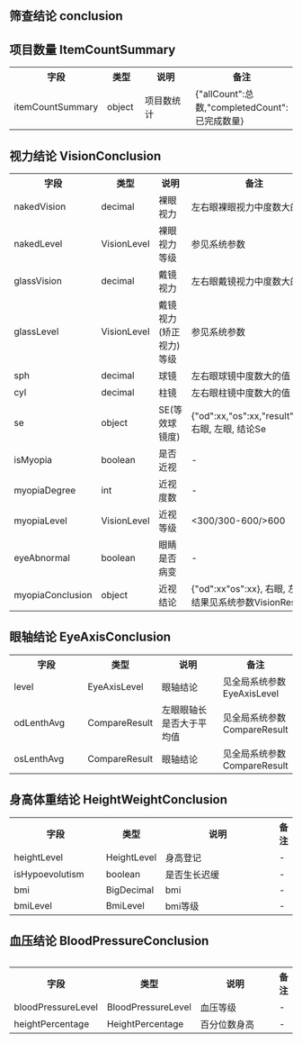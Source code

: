 ## 筛查结论 conclusion

## 项目数量 ItemCountSummary

<table>
    <tr>
        <th style="width:150px;">字段</th>
        <th style="width:60px;">类型</th>
        <th style="width:200px;">说明</th>
        <th>备注</th>
    </tr>
    <tr>
        <td>itemCountSummary</td>
        <td>object</td>
        <td>项目数统计</td>
        <td>{"allCount":总数,"completedCount":已完成数量}</td>
    </tr>
</table>

## 视力结论 VisionConclusion

<table>
    <tr>
        <th style="width:150px;">字段</th>
        <th style="width:60px;">类型</th>
        <th style="width:200px;">说明</th>
        <th>备注</th>
    </tr>
    <tr>
        <td>nakedVision</td>
        <td>decimal</td>
        <td>裸眼视力</td>
        <td>左右眼裸眼视力中度数大的值</td>
    </tr>
    <tr>
        <td>nakedLevel</td>
        <td>VisionLevel</td>
        <td>裸眼视力等级</td>
        <td>参见系统参数</td>
    </tr>
    <tr>
        <td>glassVision</td>
        <td>decimal</td>
        <td>戴镜视力</td>
        <td>左右眼戴镜视力中度数大的值</td>
    </tr>
    <tr>
        <td>glassLevel</td>
        <td>VisionLevel</td>
        <td>戴镜视力(矫正视力)等级</td>
        <td>参见系统参数</td>
    </tr>
    <tr>
        <td>sph</td>
        <td>decimal</td>
        <td>球镜</td>
        <td>左右眼球镜中度数大的值</td>
    </tr>
    <tr>
        <td>cyl</td>
        <td>decimal</td>
        <td>柱镜</td>
        <td>左右眼柱镜中度数大的值</td>
    </tr>
    <tr>
        <td>se</td>
        <td>object</td>
        <td>SE(等效球镜度)</td>
        <td>{"od":xx,"os":xx,"result":xxx}, 右眼, 左眼, 结论Se</td>
    </tr>
    <tr>
        <td>isMyopia</td>
        <td>boolean</td>
        <td>是否近视</td>
        <td>-</td>
    </tr>
    <tr>
        <td>myopiaDegree</td>
        <td>int</td>
        <td>近视度数</td>
        <td>-</td>
    </tr>
    <tr>
        <td>myopiaLevel</td>
        <td>VisionLevel</td>
        <td>近视等级</td>
        <td><300/300-600/>600</td>
    </tr>
    <tr>
        <td>eyeAbnormal</td>
        <td>boolean</td>
        <td>眼睛是否病变</td>
        <td>-</td>
    </tr>
    <tr>
        <td>myopiaConclusion</td>
        <td>object</td>
        <td>近视结论</td>
        <td>{"od":xx"os":xx}, 右眼, 左眼 结果见系统参数VisionResult</td>
    </tr>
</table>


## 眼轴结论 EyeAxisConclusion
<table>
    <tr>
        <th style="width:150px;">字段</th>
        <th style="width:60px;">类型</th>
        <th style="width:200px;">说明</th>
        <th>备注</th>
    </tr>
    <tr>
        <td>level</td>
        <td>EyeAxisLevel</td>
        <td>眼轴结论</td>
        <td>见全局系统参数 EyeAxisLevel</td>
    </tr>
    <tr>
        <td>odLenthAvg</td>
        <td>CompareResult</td>
        <td>左眼眼轴长是否大于平均值</td>
        <td>见全局系统参数 CompareResult</td>
    </tr>
    <tr>
        <td>osLenthAvg</td>
        <td>CompareResult</td>
        <td>眼轴结论</td>
        <td>见全局系统参数 CompareResult</td>
    </tr>
</table>

## 身高体重结论 HeightWeightConclusion

<table>
    <tr>
        <th style="width:150px;">字段</th>
        <th style="width:60px;">类型</th>
        <th style="width:200px;">说明</th>
        <th>备注</th>
    </tr>
    <tr>
        <td>heightLevel</td>
        <td>HeightLevel </td>
        <td>身高登记</td>
        <td>-</td>
    </tr>
    <tr>
        <td>isHypoevolutism</td>
        <td>boolean </td>
        <td>是否生长迟缓</td>
        <td>-</td>
    </tr>
    <tr>
        <td>bmi</td>
        <td>BigDecimal </td>
        <td>bmi</td>
        <td>-</td>
    </tr>
    <tr>
        <td>bmiLevel</td>
        <td>BmiLevel </td>
        <td>bmi等级</td>
        <td>-</td>
    </tr>
<table>

## 血压结论 BloodPressureConclusion

<table>
    <tr>
        <th style="width:150px;">字段</th>
        <th style="width:60px;">类型</th>
        <th style="width:200px;">说明</th>
        <th>备注</th>
    </tr>
    <tr>
        <td>bloodPressureLevel</td>
        <td>BloodPressureLevel </td>
        <td>血压等级</td>
        <td>-</td>
    </tr>
    <tr>
        <td>heightPercentage</td>
        <td>HeightPercentage </td>
        <td>百分位数身高</td>
        <td>-</td>
    </tr>
<table>
